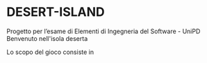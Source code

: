 # DESERT-ISLAND
Progetto per l’esame di Elementi di Ingegneria del Software - UniPD
Benvenuto nell'isola deserta

Lo scopo del gioco consiste in 
